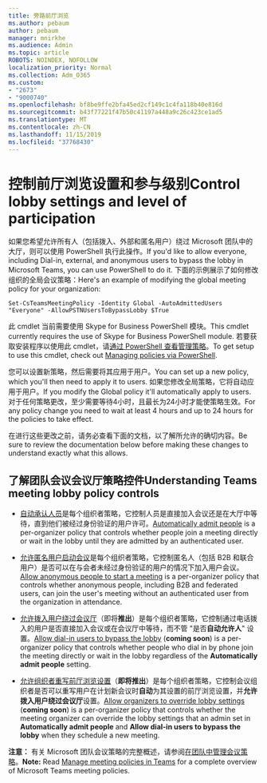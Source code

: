 ```yaml
---
title: 旁路前厅浏览
ms.author: pebaum
author: pebaum
manager: mnirkhe
ms.audience: Admin
ms.topic: article
ROBOTS: NOINDEX, NOFOLLOW
localization_priority: Normal
ms.collection: Adm_O365
ms.custom:
- "2673"
- "9000740"
ms.openlocfilehash: bf8be9ffe2bfa45ed2cf149c1c4fa118b40e816d
ms.sourcegitcommit: b43f77221f47b50c41197a448a9c26c423ce1ad5
ms.translationtype: MT
ms.contentlocale: zh-CN
ms.lasthandoff: 11/15/2019
ms.locfileid: "37768430"
---
```

# <a name="control-lobby-settings-and-level-of-participation"></a><span data-ttu-id="5b3e3-102">控制前厅浏览设置和参与级别</span><span class="sxs-lookup"><span data-stu-id="5b3e3-102">Control lobby settings and level of participation</span></span>

<span data-ttu-id="5b3e3-103">如果您希望允许所有人（包括拨入、外部和匿名用户）绕过 Microsoft 团队中的大厅，则可以使用 PowerShell 执行此操作。</span><span class="sxs-lookup"><span data-stu-id="5b3e3-103">If you'd like to allow everyone, including Dial-in, external, and anonymous users to bypass the lobby in Microsoft Teams, you can use PowerShell to do it.</span></span> <span data-ttu-id="5b3e3-104">下面的示例展示了如何修改组织的全局会议策略：</span><span class="sxs-lookup"><span data-stu-id="5b3e3-104">Here's an example of modifying the global meeting policy for your organization:</span></span>

`Set-CsTeamsMeetingPolicy -Identity Global -AutoAdmittedUsers "Everyone" -AllowPSTNUsersToBypassLobby $True`

<span data-ttu-id="5b3e3-105">此 cmdlet 当前需要使用 Skype for Business PowerShell 模块。</span><span class="sxs-lookup"><span data-stu-id="5b3e3-105">This cmdlet currently requires the use of Skype for Business PowerShell module.</span></span> <span data-ttu-id="5b3e3-106">若要获取安装程序以使用此 cmdlet，请[通过 PowerShell 查看管理策略](https://docs.microsoft.com/en-us/microsoftteams/teams-powershell-overview#managing-policies-via-powershell)。</span><span class="sxs-lookup"><span data-stu-id="5b3e3-106">To get setup to use this cmdlet, check out [Managing policies via PowerShell](https://docs.microsoft.com/en-us/microsoftteams/teams-powershell-overview#managing-policies-via-powershell).</span></span>

<span data-ttu-id="5b3e3-107">您可以设置新策略，然后需要将其应用于用户。</span><span class="sxs-lookup"><span data-stu-id="5b3e3-107">You can set up a new policy, which you'll then need to apply it to users.</span></span> <span data-ttu-id="5b3e3-108">如果您修改全局策略，它将自动应用于用户。</span><span class="sxs-lookup"><span data-stu-id="5b3e3-108">If you modify the Global policy it'll automatically apply to users.</span></span> <span data-ttu-id="5b3e3-109">对于任何策略更改，至少需要等待4小时，且最长为24小时才能使策略生效。</span><span class="sxs-lookup"><span data-stu-id="5b3e3-109">For any policy change you need to wait at least 4 hours and up to 24 hours for the policies to take effect.</span></span>

<span data-ttu-id="5b3e3-110">在进行这些更改之前，请务必查看下面的文档，以了解所允许的确切内容。</span><span class="sxs-lookup"><span data-stu-id="5b3e3-110">Be sure to review the documentation below before making these changes to understand exactly what this allows.</span></span>

## <a name="understanding-teams-meeting-lobby-policy-controls"></a><span data-ttu-id="5b3e3-111">了解团队会议会议厅策略控件</span><span class="sxs-lookup"><span data-stu-id="5b3e3-111">Understanding Teams meeting lobby policy controls</span></span>

- <span data-ttu-id="5b3e3-112">[自动承认人员](https://docs.microsoft.com/microsoftteams/meeting-policies-in-teams#automatically-admit-people)是每个组织者策略，它控制人员是直接加入会议还是在大厅中等待，直到他们被经过身份验证的用户许可。</span><span class="sxs-lookup"><span data-stu-id="5b3e3-112">[Automatically admit people](https://docs.microsoft.com/microsoftteams/meeting-policies-in-teams#automatically-admit-people) is a per-organizer policy that controls whether people join a meeting directly or wait in the lobby until they are admitted by an authenticated user.</span></span>

- <span data-ttu-id="5b3e3-113">[允许匿名用户启动会议](https://docs.microsoft.com/microsoftteams/meeting-policies-in-teams#allow-anonymous-people-to-start-a-meeting)是每个组织者策略，它控制匿名人（包括 B2B 和联合用户）是否可以在与会者未经过身份验证的用户的情况下加入用户会议。</span><span class="sxs-lookup"><span data-stu-id="5b3e3-113">[Allow anonymous people to start a meeting](https://docs.microsoft.com/microsoftteams/meeting-policies-in-teams#allow-anonymous-people-to-start-a-meeting) is a per-organizer policy that controls whether anonymous people, including B2B and federated users, can join the user's meeting without an authenticated user from the organization in attendance.</span></span>

- <span data-ttu-id="5b3e3-114">[允许拨入用户绕过会议厅](https://docs.microsoft.com/en-us/microsoftteams/meeting-policies-in-teams#allow-dial-in-users-to-bypass-the-lobby-coming-soon)（即将**推出**）是每个组织者策略，它控制通过电话拨入的用户是否直接加入会议或在会议厅中等待，而不管 "是否**自动允许人**" 设置。</span><span class="sxs-lookup"><span data-stu-id="5b3e3-114">[Allow dial-in users to bypass the lobby](https://docs.microsoft.com/en-us/microsoftteams/meeting-policies-in-teams#allow-dial-in-users-to-bypass-the-lobby-coming-soon) (**coming soon**) is a per-organizer policy that controls whether people who dial in by phone join the meeting directly or wait in the lobby regardless of the **Automatically admit people** setting.</span></span>

- <span data-ttu-id="5b3e3-115">[允许组织者重写前厅浏览设置](https://docs.microsoft.com/microsoftteams/meeting-policies-in-teams#allow-organizers-to-override-lobby-settings-coming-soon)（**即将推出**）是每个组织者策略，它控制会议组织者是否可以重写用户在计划新会议时**自动**为其设置的前厅浏览设置，并**允许拨入用户绕过会议厅**设置。</span><span class="sxs-lookup"><span data-stu-id="5b3e3-115">[Allow organizers to override lobby settings](https://docs.microsoft.com/microsoftteams/meeting-policies-in-teams#allow-organizers-to-override-lobby-settings-coming-soon) (**coming soon**) is a per-organizer policy that controls whether the meeting organizer can override the lobby settings that an admin set in **Automatically admit people** and **Allow dial-in users to bypass the lobby** when they schedule a new meeting.</span></span>

<span data-ttu-id="5b3e3-116">**注意：** 有关 Microsoft 团队会议策略的完整概述，请参阅[在团队中管理会议策略](https://docs.microsoft.com/en-us/microsoftteams/meeting-policies-in-teams)。</span><span class="sxs-lookup"><span data-stu-id="5b3e3-116">**Note:** Read [Manage meeting policies in Teams](https://docs.microsoft.com/en-us/microsoftteams/meeting-policies-in-teams) for a complete overview of Microsoft Teams meeting policies.</span></span>
